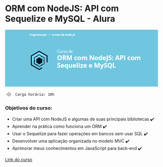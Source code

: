 # ORM com NodeJS: API com Sequelize e MySQL - Alura
![img](Captura%20de%20Tela%20(14).png)

    -⏲️  Carga horária: 10h
### Objetivos do curso:
- Criar uma API com NodeJS e algumas de suas principais bibliotecas ✔️
- Aprender na prática como funciona um ORM ✔️
- Usar o Sequelize para fazer operações em bancos sem usar SQL ✔️
- Desenvolver uma aplicação organizada no modelo MVC ✔️
- Aprimorar meus conhecimentos em JavaScript para back-end ✔️

[Link do curso](https://cursos.alura.com.br/course/orm-nodejs-api-sequelize-mysql)


